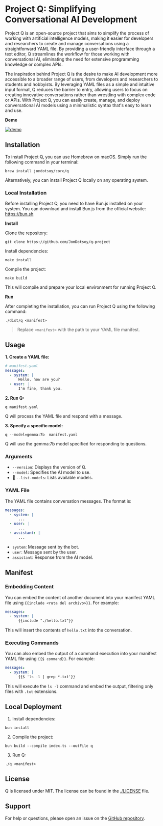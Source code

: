 # Project Q: Simplifying Conversational AI Development

Project Q is an open-source project that aims to simplify the process of working with artificial intelligence models, making it easier for developers and researchers to create and manage conversations using a straightforward YAML file. By providing a user-friendly interface through a text editor, Q streamlines the workflow for those working with conversational AI, eliminating the need for extensive programming knowledge or complex APIs.

The inspiration behind Project Q is the desire to make AI development more accessible to a broader range of users, from developers and researchers to students and hobbyists. By leveraging YAML files as a simple and intuitive input format, Q reduces the barrier to entry, allowing users to focus on creating innovative conversations rather than wrestling with complex code or APIs. With Project Q, you can easily create, manage, and deploy conversational AI models using a minimalistic syntax that's easy to learn and use.

**Demo**

[![demo](./assets/imgs/screen_recording_2024-06-27_2.03.20 PM.jpg)](https://youtu.be/4lEQjqxf6gU)

## Installation

To install Project Q, you can use Homebrew on macOS. Simply run the following command in your terminal:

```
brew install jondotsoy/core/q
```

Alternatively, you can install Project Q locally on any operating system.

### Local Installation

Before installing Project Q, you need to have Bun.js installed on your system. You can download and install Bun.js from the official website: https://bun.sh

**Install**

Clone the repository:

```
git clone https://github.com/JonDotsoy/q-project
```

Install dependencies:

```
make install
```

Compile the project:

```
make build
```

This will compile and prepare your local environment for running Project Q.

**Run**

After completing the installation, you can run Project Q using the following command:

```
./dist/q <manifest>
```

> Replace `<manifest>` with the path to your YAML file manifest.

## Usage

**1. Create a YAML file:**

```yaml
# manifest.yaml
messages:
  - system: |
      Hello, how are you?
  - user: |
      I'm fine, thank you.
```

**2. Run Q:**

```
q manifest.yaml
```

Q will process the YAML file and respond with a message.

**3. Specify a specific model:**

```
q --model=gemma:7b  manifest.yaml
```

Q will use the gemma:7b model specified for responding to questions.

### Arguments

- `--version`: Displays the version of Q.
- `--model`: Specifies the AI model to use.
- 🚧 `--list-models`: Lists available models.

### YAML File

The YAML file contains conversation messages. The format is:

```yaml
messages:
  - system: |
      ...
  - user: |
      ...
  - assistant: |
      ...
```

- `system`: Message sent by the bot.
- `user`: Message sent by the user.
- `assistant`: Response from the AI model.

## Manifest

### Embedding Content

You can embed the content of another document into your manifest YAML file using `{{include <ruta del archivo>}}`. For example:

```yaml
messages:
  - system: |
      {{include "./hello.txt"}}
```

This will insert the contents of `hello.txt` into the conversation.

### Executing Commands

You can also embed the output of a command execution into your manifest YAML file using `{{$ command}}`. For example:

```yaml
messages:
  - system: |
      {{$ 'ls -l | grep *.txt'}}
```

This will execute the `ls -l` command and embed the output, filtering only files with `.txt` extensions.

## Local Deployment

1. Install dependencies:

```
bun install
```

2. Compile the project:

```
bun build --compile index.ts --outFile q
```

3. Run Q:

```
./q <manifest>
```

## License

Q is licensed under MIT. The license can be found in the [./LICENSE](./LICENSE) file.

## Support

For help or questions, please open an issue on the [GitHub repository](https://github.com/JonDotsoy/q-project/issues/new).
